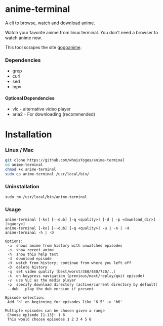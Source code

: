# anime-terminal

A cli to browse, watch and download anime.

Watch your favorite anime from linux terminal. You don't need a browser to watch anime now.

This tool scrapes the site [gogoanime](https://gogoanime.cm).

### Dependencies
- grep
- curl
- sed
- mpv

#### Optional Dependencies
- vlc - alternative video player
- aria2 - For downloading (recommended)

# Installation
### Linux / Mac
```sh
git clone https://github.com/whoisYoges/anime-terminal
cd anime-terminal
chmod +x anime-terminal
sudo cp anime-terminal /usr/local/bin/
```
### Uninstallation
`sudo rm /usr/local/bin/anime-terminal`
### Usage
```
anime-terminal [-kv] [--dub] [-q <quality>] [-d | -p <download_dir>] [<query>]
anime-terminal [-kv] [--dub] [-q <quality>] -u | -n | -H
anime-terminal -h | -D

Options:
 -u	 shows anime from history with unwatched episodes
 -n	 show recent anime
 -h	 show this help text
 -d	 download episode
 -H	 watch from history; continue from where you left off
 -D	 delete history
 -q	 set video quality (best/worst/360/480/720/..)
 -k	 on keypress navigation (previous/next/replay/quit episode)
 -v	 use VLC as the media player
 -p	 specify download directory (active/current directory by default)
 --dub	 play the dub version if present

Episode selection:
 Add 'h' on beginning for episodes like '6.5' -> 'h6'
 
Multiple episodes can be chosen given a range
 Choose episode [1-13]: 1 6
 This would choose episodes 1 2 3 4 5 6
```

